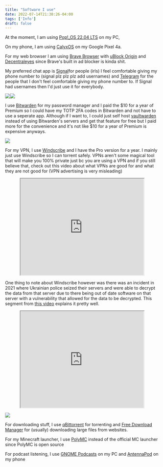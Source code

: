 ```yaml
---
title: "Software I use"
date: 2022-07-14T21:38:26-04:00
tags: ['Info']
draft: false
---
```


At the moment, I am using [Pop!_OS 22.04 LTS](https://pop.system76.com/) on my PC,

On my phone, I am using [CalyxOS](https://calyxos.org/) on my Google Pixel 4a.

For my web browser I am using [Brave Browser](https://brave.com) with [uBlock Origin](https://chrome.google.com/webstore/detail/ublock-origin/cjpalhdlnbpafiamejdnhcphjbkeiagm) and [Decentraleyes](https://chrome.google.com/webstore/detail/decentraleyes/ldpochfccmkkmhdbclfhpagapcfdljkj) since Brave's built in ad blocker is kinda shit. 

My preferred chat app is [Signal](https://signal.org)for people (irls) I feel comfortable giving my phone number to (signal plz plz plz add usernames) and [Telegram](https://telegram.org) for the people that I don't feel comfortable giving my phone number to. If Signal had usernames then I'd just use it for everybody.

[![](https://shields.tosdr.org/en_528.svg)](https://tosdr.org/en/service/528)[![](https://shields.tosdr.org/en_1946.svg)](https://tosdr.org/en/service/1946)

I use [Bitwarden](https://bitwarden.com) for my password manager and I paid the $10 for a year of Premium so I could have my TOTP 2FA codes in Bitwarden and not have to use a seperate app. Although if I want to, I could just self host [vaultwarden](https://github.com/dani-garcia/vaultwarden) instead of using Bitwarden's servers and get that feature for free but I paid more for the convenience and it's not like $10 for a year of Premium is expensive anyways.

[![](https://shields.tosdr.org/en_1348.svg)](https://tosdr.org/en/service/1348)

For my VPN, I use [Windscribe](https://windscribe.com) and I have the Pro version for a year. I mainly just use Windscribe so I can torrent safely. VPNs aren't some magical tool that will make you 100% private just bc you are using a VPN and if you still believe that, check out this video about what VPNs are good for and what they are not good for (VPN advertising is very misleading)

<center>
<iframe id="odysee-iframe" width="80%" height="315" src="https://odysee.com/$/embed/the-real-deal-with-vpns-don-t-trust-vpn/fc724244bd2ae765b2a43aec2e1312e2d36489b2?r=HYdzmHznN8wkQ8WapW2qynxf917RCYqu" allowfullscreen></iframe>
</center>

One thing to note about Windscribe however was there was an incident in 2021 where Ukrainian police seized their servers and were able to decrypt the data from that server due to there being out of date software on that server with a vulnerability that allowed for the data to be decrypted. This segment from [this video](https://odysee.com/@techlore:3/windscribe-vpn-servers-seized-!:b?r=HYdzmHznN8wkQ8WapW2qynxf917RCYqu) explains it pretty well.

<center>
<iframe id="odysee-iframe" width="80%" height="315" src="https://odysee.com/$/embed/survreportwindscribesegment/ce9701a59859f8af887239bd125f935363c57b79?r=HYdzmHznN8wkQ8WapW2qynxf917RCYqu" allowfullscreen></iframe>
</center>

[![](https://shields.tosdr.org/en_2571.svg)](https://tosdr.org/en/service/2571)

For downloading stuff, I use [qBittorrent](https://www.qbittorrent.org/) for torrenting and [Free Download Manager](https://www.freedownloadmanager.org/) for (usually) downloading large files from websites.

For my Minecraft launcher, I use [PolyMC](https://polymc.org/) instead of the official MC launcher since PolyMC is open source

For podcast listening, I use [GNOME Podcasts](https://wiki.gnome.org/Apps/Podcasts) on my PC and [AntennaPod](https://f-droid.org/en/packages/de.danoeh.antennapod/) on my phone

<div id="cusdis_thread"
  data-host="https://cusdis.com"
  data-app-id="5ae39b70-fc22-4616-8a54-5b800e15a5d5"
  data-page-id="1"
  data-page-url="https://censtek.net/software"
  data-page-title="Software I use"
></div>
<script async defer src="https://cusdis.com/js/cusdis.es.js"></script>